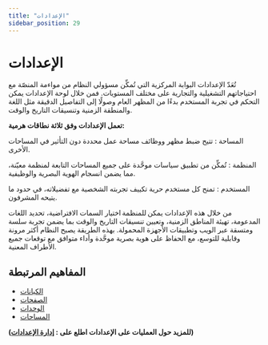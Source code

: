 ```yaml
---
title: "الإعدادات"
sidebar_position: 29
---
```


# الإعدادات 
تُعَدّ الإعدادات البوابة المركزية التي تُمكِّن مسؤولي النظام من مواءمة المنصّة مع احتياجاتهم التشغيلية والتجارية على مختلف المستويات. فمن خلال لوحة الإعدادات يمكن التحكم في تجربة المستخدم بدءًا من المظهر العام وصولًا إلى التفاصيل الدقيقة مثل اللغة والمنطقة الزمنية وتنسيقات التاريخ والوقت.



**تعمل الإعدادات وفق ثلاثة نطاقات هرمية:**

المساحة : تتيح ضبط مظهر ووظائف مساحة عمل محددة دون التأثير في المساحات الأخرى.

المنظمة : تُمكِّن من تطبيق سياسات موحَّدة على جميع المساحات التابعة لمنظمة معيّنة، مما يضمن انسجام الهوية البصرية والوظيفية.

المستخدم : تمنح كل مستخدم حرية تكييف تجربته الشخصية مع تفضيلاته، في حدود ما يتيحه المشرفون.

من خلال هذه الإعدادات يمكن للمنظمة اختيار السمات الافتراضية، تحديد اللغات المدعومة، تهيئة المناطق الزمنية، وتعيين تنسيقات التاريخ والوقت بما يضمن تجربة سلسة ومتسقة عبر الويب وتطبيقات الأجهزة المحمولة. بهذه الطريقة يصبح النظام أكثر مرونة وقابلية للتوسع، مع الحفاظ على هوية بصرية موحَّدة وأداء متوافق مع توقعات جميع الأطراف المعنية.

## المفاهيم المرتبطة 
- [الكيانات](./entities.md)
- [الصفحات](./pages.md)
- [الوحدات](./buttons.md)
- [المساحات](./spaces.md)

**(للمزيد حول العمليات على الإعدادات اطلع على : [إدارة الإعدادات](../../data-management/settings.md))**